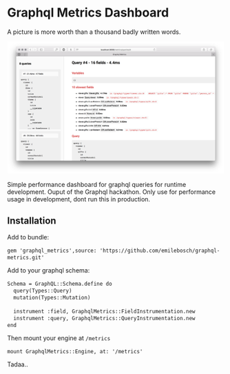 # Graphql Metrics Dashboard

A picture is more worth than a thousand badly written words.

![alt text](https://raw.githubusercontent.com/emilebosch/graphql-metrics/master/metric.png)

Simple performance dashboard for graphql queries for runtime development. Ouput of the Graphql hackathon. Only use for performance usage in development, dont run this in production.

## Installation

Add to bundle:

```
gem 'graphql_metrics',source: 'https://github.com/emilebosch/graphql-metrics.git'
```

Add to your graphql schema:

```
Schema = GraphQL::Schema.define do
  query(Types::Query)
  mutation(Types::Mutation)
  
  instrument :field, GraphqlMetrics::FieldInstrumentation.new
  instrument :query, GraphqlMetrics::QueryInstrumentation.new
end
```

Then mount your engine at `/metrics`

```
mount GraphqlMetrics::Engine, at: '/metrics'
```

Tadaa..